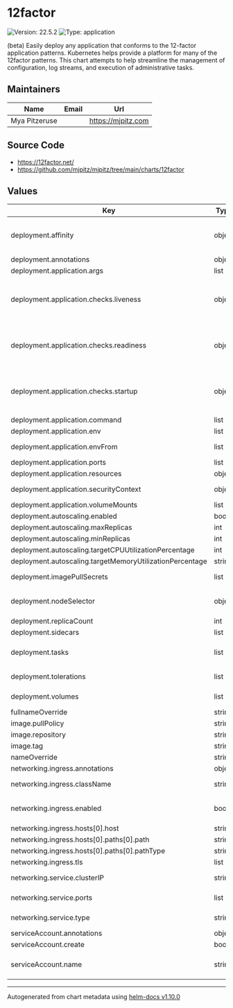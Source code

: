 # 12factor

![Version: 22.5.2](https://img.shields.io/badge/Version-22.5.2-informational?style=flat-square) ![Type: application](https://img.shields.io/badge/Type-application-informational?style=flat-square)

(beta) Easily deploy any application that conforms to the 12-factor application patterns. Kubernetes helps provide a
platform for many of the 12factor patterns. This chart attempts to help streamline the management of configuration,
log streams, and execution of administrative tasks.

## Maintainers

| Name          | Email | Url                  |
| ------------- | ----- | -------------------- |
| Mya Pitzeruse |       | <https://mjpitz.com> |

## Source Code

- <https://12factor.net/>
- <https://github.com/mjpitz/mjpitz/tree/main/charts/12factor>

## Values

| Key                                                      | Type   | Default                    | Description                                                                                                                                                                                                                                 |
| -------------------------------------------------------- | ------ | -------------------------- | ------------------------------------------------------------------------------------------------------------------------------------------------------------------------------------------------------------------------------------------- |
| deployment.affinity                                      | object | `{}`                       | Specify affinity and anti-affinity rules for this deployment. Useful for placing two deployments on the same set of nodes or spreading them across different zones and regions.                                                             |
| deployment.annotations                                   | object | `{}`                       | Annotations are added to pods within the deployment.                                                                                                                                                                                        |
| deployment.application.args                              | list   | `[]`                       | Specify arguments that should be passed to the entrypoint.                                                                                                                                                                                  |
| deployment.application.checks.liveness                   | object | `{}`                       | Periodically checks if the container is alive and running. The container will be restarted if this check fails. Documentation: https://kubernetes.io/docs/concepts/workloads/pods/pod-lifecycle/#probe-check-methods                        |
| deployment.application.checks.readiness                  | object | `{}`                       | Periodically check if the container for service readiness. This container will be removed from service endpoints if this check fails. Documentation: https://kubernetes.io/docs/concepts/workloads/pods/pod-lifecycle/#probe-check-methods  |
| deployment.application.checks.startup                    | object | `{}`                       | Used to indicate that the container has started successfully. If specified, no other checks are run until this completes successfully. Documentation: https://kubernetes.io/docs/concepts/workloads/pods/pod-lifecycle/#probe-check-methods |
| deployment.application.command                           | list   | `[]`                       | Specify the entrypoint command for the container.                                                                                                                                                                                           |
| deployment.application.env                               | list   | `[]`                       | Environment variables provided to the application.                                                                                                                                                                                          |
| deployment.application.envFrom                           | list   | `[]`                       | Load additional environment variables from secrets or config maps.                                                                                                                                                                          |
| deployment.application.ports                             | list   | `[]`                       | Expose ports on the container.                                                                                                                                                                                                              |
| deployment.application.resources                         | object | `{}`                       | The resources to request for this container.                                                                                                                                                                                                |
| deployment.application.securityContext                   | object | `{}`                       | Specify the security context to assign to the application container.                                                                                                                                                                        |
| deployment.application.volumeMounts                      | list   | `[]`                       | Mount configuration files into the container.                                                                                                                                                                                               |
| deployment.autoscaling.enabled                           | bool   | `false`                    | Enable autoscaling for this deployment.                                                                                                                                                                                                     |
| deployment.autoscaling.maxReplicas                       | int    | `100`                      | The maximum number of replicas to deploy.                                                                                                                                                                                                   |
| deployment.autoscaling.minReplicas                       | int    | `1`                        | The minimum number of replicas to deploy.                                                                                                                                                                                                   |
| deployment.autoscaling.targetCPUUtilizationPercentage    | int    | `80`                       | Autoscale using CPU utilization as an indicator.                                                                                                                                                                                            |
| deployment.autoscaling.targetMemoryUtilizationPercentage | string | `nil`                      | Autoscale using memory as an indicator.                                                                                                                                                                                                     |
| deployment.imagePullSecrets                              | list   | `[]`                       | Specify secret names containing registry credentials that should be added to this deployment.                                                                                                                                               |
| deployment.nodeSelector                                  | object | `{}`                       | Deploy this application to a specific set of nodes. Useful for selecting nodes with specific hardware characteristics (like GPU support).                                                                                                   |
| deployment.replicaCount                                  | int    | `1`                        | The number of pods to deploy.                                                                                                                                                                                                               |
| deployment.sidecars                                      | list   | `[]`                       |                                                                                                                                                                                                                                             |
| deployment.tasks                                         | list   | `[]`                       | Enumerate tasks that the application needs to perform. These are defined using CronJobs and use the same image as the application in the deployment configuration block.                                                                    |
| deployment.tolerations                                   | list   | `[]`                       | Configure taints that this deployment is willing to tolerate. Useful for running on a dedicated pool of nodes.                                                                                                                              |
| deployment.volumes                                       | list   | `[]`                       | Specify volumes that should be included with the deployment.                                                                                                                                                                                |
| fullnameOverride                                         | string | `""`                       | Override the name of the release.                                                                                                                                                                                                           |
| image.pullPolicy                                         | string | `"IfNotPresent"`           | How the container should be pulled.                                                                                                                                                                                                         |
| image.repository                                         | string | `"nginx"`                  | Where the application container can be found.                                                                                                                                                                                               |
| image.tag                                                | string | `""`                       | What version of the application should be run.                                                                                                                                                                                              |
| nameOverride                                             | string | `""`                       | Override the name of the chart.                                                                                                                                                                                                             |
| networking.ingress.annotations                           | object | `{}`                       | Additional annotations to add to the Ingress definition.                                                                                                                                                                                    |
| networking.ingress.className                             | string | `""`                       | The name of the ingress class to use (if not set via an annotation).                                                                                                                                                                        |
| networking.ingress.enabled                               | bool   | `false`                    | Enable ingress addressing. In order for ingress addressing to work, there must be an `http` port exposed on the service in order for ingress to work.                                                                                       |
| networking.ingress.hosts[0].host                         | string | `"chart-example.local"`    | The host the ingress should route to this deployment.                                                                                                                                                                                       |
| networking.ingress.hosts[0].paths[0].path                | string | `"/"`                      | The path to match on.                                                                                                                                                                                                                       |
| networking.ingress.hosts[0].paths[0].pathType            | string | `"ImplementationSpecific"` |                                                                                                                                                                                                                                             |
| networking.ingress.tls                                   | list   | `[]`                       | Configure TLS certificates for the ingress to use.                                                                                                                                                                                          |
| networking.service.clusterIP                             | string | `""`                       | Explicitly claim an IP address or specify None for a headless service.                                                                                                                                                                      |
| networking.service.ports                                 | list   | `[]`                       | Enumerate the ports on the application to expose. These should be well-known ports.                                                                                                                                                         |
| networking.service.type                                  | string | `"ClusterIP"`              | The kind of service that should be used to expose this application.                                                                                                                                                                         |
| serviceAccount.annotations                               | object | `{}`                       | Annotations to add to the service account.                                                                                                                                                                                                  |
| serviceAccount.create                                    | bool   | `true`                     | Specifies whether a service account should be created.                                                                                                                                                                                      |
| serviceAccount.name                                      | string | `""`                       | The name of the service account to use. If not set and create is true, a name is generated using the fullname template.                                                                                                                     |

---

Autogenerated from chart metadata using [helm-docs v1.10.0](https://github.com/norwoodj/helm-docs/releases/v1.10.0)
